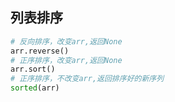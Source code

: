 
## 列表排序

```python
# 反向排序，改变arr,返回None
arr.reverse()
# 正序排序，改变arr,返回None
arr.sort()
# 正序排序，不改变arr,返回排序好的新序列
sorted(arr)
```